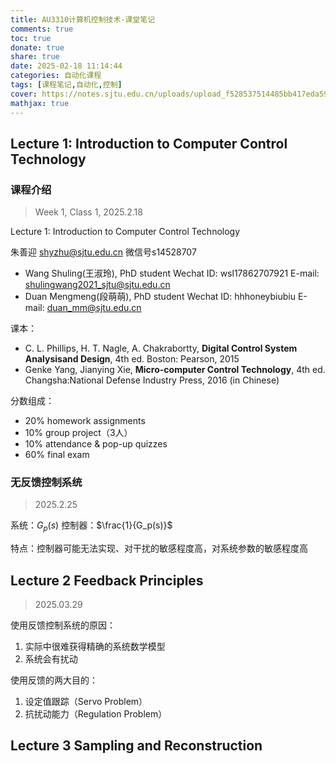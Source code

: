 ```yaml
---
title: AU3310计算机控制技术-课堂笔记
comments: true
toc: true
donate: true
share: true
date: 2025-02-18 11:14:44
categories: 自动化课程
tags: [课程笔记,自动化,控制]
cover: https://notes.sjtu.edu.cn/uploads/upload_f528537514485bb417eda59aeb9690cf.png
mathjax: true
---
```


## Lecture 1: Introduction to Computer Control Technology

### 课程介绍

> Week 1, Class 1, 2025.2.18

Lecture 1: Introduction to Computer Control Technology

朱善迎 shyzhu@sjtu.edu.cn 微信号s14528707

- Wang Shuling(王淑玲), PhD student
  Wechat ID:  wsl17862707921
  E-mail: shulingwang2021_sjtu@sjtu.edu.cn
- Duan Mengmeng(段萌萌), PhD student 
  Wechat ID:  hhhoneybiubiu
  E-mail: duan_mm@sjtu.edu.cn

课本：

- C. L. Phillips, H. T. Nagle, A. Chakrabortty, **Digital Control System Analysisand Design**, 4th ed. Boston: Pearson, 2015
- Genke Yang, Jianying Xie, **Micro-computer Control Technology**, 4th ed. Changsha:National Defense Industry Press, 2016 (in Chinese)

分数组成：

- 20% homework assignments
- 10% group project（3人）
- 10% attendance & pop-up quizzes
- 60% final exam

### 无反馈控制系统

> 2025.2.25

系统：$G_p(s)$
控制器：$\frac{1}{G_p(s)}$

特点：控制器可能无法实现、对干扰的敏感程度高，对系统参数的敏感程度高

## Lecture 2 Feedback Principles

> 2025.03.29

使用反馈控制系统的原因：

1. 实际中很难获得精确的系统数学模型
2. 系统会有扰动
  
使用反馈的两大目的：

1. 设定值跟踪（Servo Problem）
2. 抗扰动能力（Regulation Problem）

## Lecture 3 Sampling and Reconstruction
